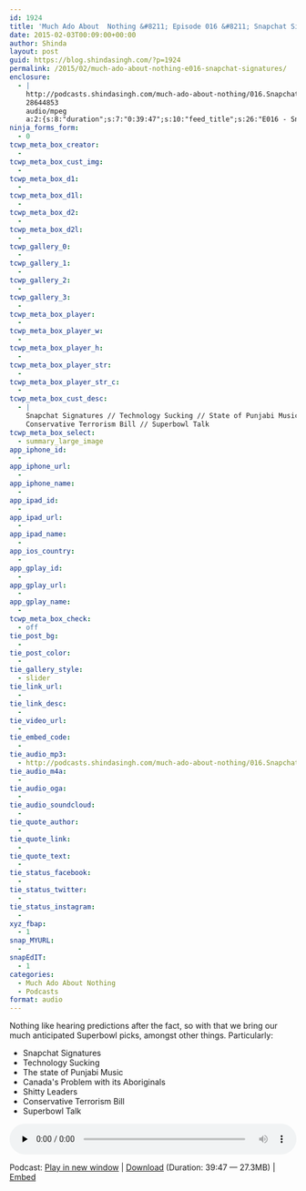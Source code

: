 ```yaml
---
id: 1924
title: 'Much Ado About  Nothing &#8211; Episode 016 &#8211; Snapchat Signatures'
date: 2015-02-03T00:09:00+00:00
author: Shinda
layout: post
guid: https://blog.shindasingh.com/?p=1924
permalink: /2015/02/much-ado-about-nothing-e016-snapchat-signatures/
enclosure:
  - |
    http://podcasts.shindasingh.com/much-ado-about-nothing/016.Snapchat.Signatures.mp3
    28644853
    audio/mpeg
    a:2:{s:8:"duration";s:7:"0:39:47";s:10:"feed_title";s:26:"E016 - Snapchat Signatures";}
ninja_forms_form:
  - 0
tcwp_meta_box_creator:
  - 
tcwp_meta_box_cust_img:
  - 
tcwp_meta_box_d1:
  - 
tcwp_meta_box_d1l:
  - 
tcwp_meta_box_d2:
  - 
tcwp_meta_box_d2l:
  - 
tcwp_gallery_0:
  - 
tcwp_gallery_1:
  - 
tcwp_gallery_2:
  - 
tcwp_gallery_3:
  - 
tcwp_meta_box_player:
  - 
tcwp_meta_box_player_w:
  - 
tcwp_meta_box_player_h:
  - 
tcwp_meta_box_player_str:
  - 
tcwp_meta_box_player_str_c:
  - 
tcwp_meta_box_cust_desc:
  - |
    Snapchat Signatures // Technology Sucking // State of Punjabi Music // Canada &amp; Its Aboriginals // Shitty Leaders //
    Conservative Terrorism Bill // Superbowl Talk
tcwp_meta_box_select:
  - summary_large_image
app_iphone_id:
  - 
app_iphone_url:
  - 
app_iphone_name:
  - 
app_ipad_id:
  - 
app_ipad_url:
  - 
app_ipad_name:
  - 
app_ios_country:
  - 
app_gplay_id:
  - 
app_gplay_url:
  - 
app_gplay_name:
  - 
tcwp_meta_box_check:
  - off
tie_post_bg:
  - 
tie_post_color:
  - 
tie_gallery_style:
  - slider
tie_link_url:
  - 
tie_link_desc:
  - 
tie_video_url:
  - 
tie_embed_code:
  - 
tie_audio_mp3:
  - http://podcasts.shindasingh.com/much-ado-about-nothing/016.Snapchat.Signatures.mp3
tie_audio_m4a:
  - 
tie_audio_oga:
  - 
tie_audio_soundcloud:
  - 
tie_quote_author:
  - 
tie_quote_link:
  - 
tie_quote_text:
  - 
tie_status_facebook:
  - 
tie_status_twitter:
  - 
tie_status_instagram:
  - 
xyz_fbap:
  - 1
snap_MYURL:
  - 
snapEdIT:
  - 1
categories:
  - Much Ado About Nothing
  - Podcasts
format: audio
---
```

Nothing like hearing predictions after the fact, so with that we bring our much anticipated Superbowl picks, amongst other things. Particularly:

  * Snapchat Signatures
  * Technology Sucking
  * The state of Punjabi Music
  * Canada's Problem with its Aboriginals
  * Shitty Leaders
  * Conservative Terrorism Bill
  * Superbowl Talk

<div class="powerpress_player" id="powerpress_player_5646">
  <audio class="wp-audio-shortcode" id="audio-1924-18" preload="none" style="width: 100%;" controls="controls"><source type="audio/mpeg" src="http://podcasts.shindasingh.com/much-ado-about-nothing/016.Snapchat.Signatures.mp3?_=18" /></audio>
</div>

<p class="powerpress_links powerpress_links_mp3">
  Podcast: <a href="http://podcasts.shindasingh.com/much-ado-about-nothing/016.Snapchat.Signatures.mp3" class="powerpress_link_pinw" target="_blank" title="Play in new window" onclick="return powerpress_pinw('http://blog.shindasingh.com/?powerpress_pinw=1924-podcast');" rel="nofollow">Play in new window</a> | <a href="http://podcasts.shindasingh.com/much-ado-about-nothing/016.Snapchat.Signatures.mp3" class="powerpress_link_d" title="Download" rel="nofollow" download="016.Snapchat.Signatures.mp3">Download</a> (Duration: 39:47 &#8212; 27.3MB) | <a href="#" class="powerpress_link_e" title="Embed" onclick="return powerpress_show_embed('1924-podcast');" rel="nofollow">Embed</a>
</p>

<p class="powerpress_embed_box" id="powerpress_embed_1924-podcast" style="display: none;">
  <input id="powerpress_embed_1924-podcast_t" type="text" value="<iframe width=&quot;320&quot; height=&quot;30&quot; src=&quot;http://blog.shindasingh.com/?powerpress_embed=1924-podcast&amp;powerpress_player=mediaelement-audio&quot; frameborder=&quot;0&quot; scrolling=&quot;no&quot;></iframe>" onclick="javascript: this.select();" onfocus="javascript: this.select();" style="width: 70%;" readOnly />
</p>

<!--powerpress_player-->
